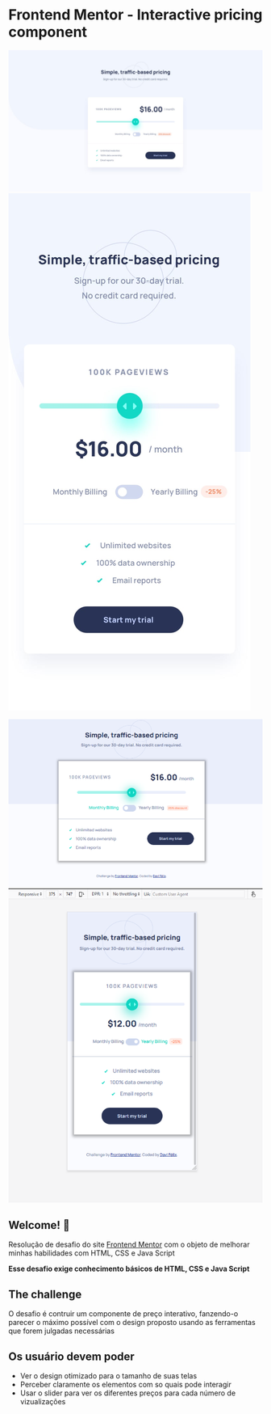 # Frontend Mentor - Interactive pricing component

![Objetivo do desafio para Desktop](./design/desktop-design.jpg)
![Objetivo do desafio para Mobile](./design/mobile-design.jpg)

![Preview do desafio resolvido no navegador Firefox](./design/my-design.png)
![Preview do desafio resolvido em telas menores](./design/my-responsive-design.png)

## Welcome! 👋

Resolução de desafio do site [Frontend Mentor](https://www.frontendmentor.io) com o objeto de melhorar
minhas habilidades com HTML, CSS e Java Script

**Esse desafio exige conhecimento básicos de HTML, CSS e Java Script**

## The challenge

O desafio é contruir um componente de preço interativo, fanzendo-o parecer o máximo possível com o design
proposto usando as ferramentas que forem julgadas necessárias

## Os usuário devem poder

- Ver o design otimizado para o tamanho de suas telas
- Perceber claramente os elementos com so quais pode interagir
- Usar o slider para ver os diferentes preços para cada número de vizualizações